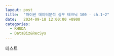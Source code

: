 ```yaml
---
layout: post
title:  "파이썬 데이터분석 실무 테크닉 100 - ch.1~2"
date:   2024-09-18 12:00:00 +0900
categories:   
  - KHUDA
  - DataBiz&RecSys
---
```


테스트